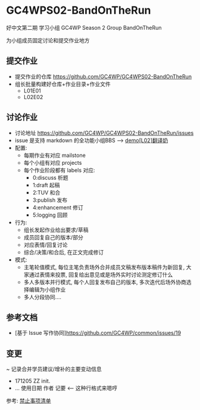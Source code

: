 # GC4WPS02-BandOnTheRun

好中文第二期 学习小组
GC4WP Season 2 Group BandOnTheRun

为小组成员固定讨论和提交作业地方

## 提交作业
- 提交作业的仓库 https://github.com/GC4WP/GC4WPS02-BandOnTheRun
- 组长批量构建好仓库+作业目录+作业文件
  - L01E01
  - L02E02


## 讨论作业

- 讨论地址  https://github.com/GC4WP/GC4WPS02-BandOnTheRun/issues
- issue 是支持 markdown 的全功能小组BBS --> [demo[L02]翻译奶](https://github.com/GC4WP/common/issues/18)
- 配置:
    + 每期作业有对应 mailstone
    + 每个小组有对应 projects
    + 每个作业阶段都有 labels 对应:
        * 0:discuss    析题
        * 1:draft       起稿
        * 2:TUV         和合
        * 3:publish     发布
        * 4:enhancement 修订
        * 5:logging      回顾
- 行为:
    + 组长发起作业给出要求/草稿
    + 成员回复自己的版本/部分
    + 对应表情/回复讨论
    + 综合/决策/和合后, 在正文完成修订
- 模式:
    + 主笔轮值模式, 每位主笔负责场外合并成员文稿发布版本稿件为新回复, 大家通过表情来投票, 回复给出意见或是场外实时讨论测定修订什么
    + 多人多版本并行模式, 每个人回复发布自己的版本, 多次迭代后场外协商选择编辑为小组作业
    + 多人分段协同....


## 参考文档
- [基于 Issue 写作协同]https://github.com/GC4WP/common/issues/19


## 变更
~ 记录合并学员建议/增补的主要变动信息

- 171205 ZZ init.
- ... 使用日期 作者 记要 <-- 这种行格式来嗯哼


参考: [禁止事项清单](https://github.com/GC4WP/common/wiki/HbNotDoIt)
